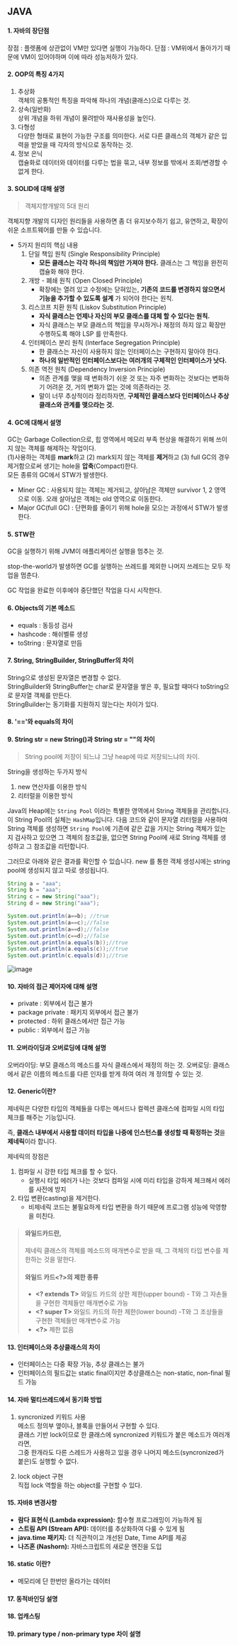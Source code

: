 ## JAVA

#### 1. 자바의 장단점
장점 : 플렛폼에 상관없이 VM만 있다면 실행이 가능하다.
단점 : VM위에서 돌아가기 때문에 VM이 있어야하며 이에 따라 성능저하가 있다.
#### 2. OOP의 특징 4가지

1) 추상화   
객체의 공통적인 특징을 파악해 하나의 개념(클래스)으로 다루는 것.   
2) 상속(일반화)  
상위 개념을 하위 개념이 물려받아 재사용성을 높인다.  
3) 다형성    
다양한 형태로 표현이 가능한 구조를 의미한다. 서로 다른 클래스의 객체가 같은 입력을 받았을 때 각자의 방식으로 동작하는 것.   
4) 정보 은닉   
캡슐화로 데이터와 데이터를 다루는 법을 묶고, 내부 정보를 밖에서 조회/변경할 수 없게 한다.   


#### 3. SOLID에 대해 설명

> 객체지향개발의 5대 원리

객체지향 개발의 디자인 원리들을 사용하면 좀 더 유지보수하기 쉽고, 유연하고, 확장이 쉬운 소프트웨어를 만들 수 있습니다. 

* 5가지 원리의 핵심 내용
  1. 단일 책임 원칙 (Single Responsibility Principle)
     * **모든 클래스는 각각 하나의 책임만 가져야 한다.** 클래스는 그 책임을 완전히 캡슐화 해야 한다. 
  2. 개방 - 폐쇄 원칙 (Open Closed Principle)
     * 확장에는 열려 있고 수정에는 닫혀있는, **기존의 코드를 변경하지 않으면서 기능을 추가할 수 있도록 설계** 가 되어야 한다는 원칙.
  3. 리스코프 치환 원칙 (Liskov Substitution Principle)
     * **자식 클래스는 언제나 자신의 부모 클래스를 대체 할 수 있다는 원칙.** 
     * 자식 클래스는 부모 클래스의 책임을 무시하거나 재정의 하지 않고 확장만 수행하도록 해야 LSP 를 만족한다. 
  4. 인터페이스 분리 원칙 (Interface Segregation Principle)
     * 한 클래스는 자신이 사용하지 않는 인터페이스는 구현하지 말아야 한다.
     * **하나의 일반적인 인터페이스보다는 여러개의 구체적인 인터페이스가 낫다.**
  5. 의존 역전 원칙 (Dependency Inversion Principle)
     * 의존 관계를 맺을 때 변화하기 쉬운 것 또는 자주 변화하는 것보다는 변화하기 어려운 것, 거의 변화가 없는 것에 의존하라는 것.
     * 말이 너무 추상적이라 정리하자면, **구체적인 클래스보다 인터페이스나 추상클래스와 관계를 맺으라는 것.** 

#### 4. GC에 대해서 설명   
GC는 Garbage Collection으로, 힙 영역에서 메모리 부족 현상을 해결하기 위해 쓰이지 않는 객체를 해제하는 작업이다.   
(1)사용하는 객체를 **mark**하고 (2) mark되지 않는 객체를 **제거**하고 (3) full GC의 경우 제거함으로써 생기는 hole을 **압축**(Compact)한다.   
모든 종류의 GC에서 STW가 발생한다.
* Miner GC : 사용되지 않는 객체는 제거되고, 살아남은 객체만 survivor 1, 2 영역으로 이동. 오래 살아남은 객체는 old 영역으로 이동한다.   
* Major GC(full GC) : 단편화를 줄이기 위해 hole을 모으는 과정에서 STW가 발생한다.    



#### 5. STW란

GC을 실행하기 위해 JVM이 애플리케이션 실행을 멈추는 것.

stop-the-world가 발생하면 GC를 실행하는 쓰레드를 제외한 나머지 쓰레드는 모두 작업을 멈춘다. 

GC 작업을 완료한 이후에야 중단했던 작업을 다시 시작한다.

#### 6. Objects의 기본 메소드
- equals : 동등성 검사
- hashcode : 해쉬벨류 생성
- toString : 문자열로 만듬

#### 7. String, StringBuilder, StringBuffer의 차이    
String으로 생성된 문자열은 변경할 수 없다.   
StringBuilder와 StringBuffer는 char로 문자열을 쌓은 후, 필요할 때마다 toString으로 문자열 객체를 만든다.   
StringBuilder는 동기화를 지원하지 않는다는 차이가 있다.    

#### 8. '=='와 equals의 차이
#### 9. String str = new String()과 String str = ""의 차이

> String pool에 저장이 되느냐 그냥 heap에 따로 저장되느냐의 차이.

String을 생성하는 두가지 방식

1. new 연산자를 이용한 방식
2. 리터럴을 이용한 방식

Java의 Heap에는 `String Pool` 이라는 특별한 영역에서 String 객체들을 관리합니다. 이 String Pool의 실체는 `HashMap`입니다. 다음 코드와 같이 문자열 리터럴을 사용하여 String 객체를 생성하면 `String Pool`에 기존에 같은 값을 가지는 String 객체가 있는지 검사하고 있으면 그 객체의 참조값을, 없으면 String Pool에 새로 String 객체를 생성하고 그 참조값을 리턴합니다.

그러므로 아래와 같은 결과를 확인할 수 있습니다. new 를 통한 객체 생성시에는 string pool에 생성되지 않고 따로 생성됩니다. 

~~~java
String a = "aaa";
String b = "aaa";
String c = new String("aaa");
String d = new String("aaa");

System.out.println(a==b); //true
System.out.println(a==c);//false
System.out.println(a==d);//false
System.out.println(c==d);//false
System.out.println(a.equals(b));//true
System.out.println(a.equals(c));//true
System.out.println(c.equals(d));//true
~~~

![image](https://user-images.githubusercontent.com/36303777/96821049-28df3780-1462-11eb-9cc3-389229ad0980.png)



#### 10. 자바의 접근 제어자에 대해 설명
- private : 외부에서 접근 불가
- package private : 패키지 외부에서 접근 불가
- protected : 하위 클래스에서만 접근 가능
- public : 외부에서 접근 가능

#### 11. 오버라이딩과 오버로딩에 대해 설명  

오버라이딩: 부모 클래스의 메소드를 자식 클래스에서 재정의 하는 것.
오버로딩: 클래스에서 같은 이름의 메소드를 다른 인자를 받게 하여 여러 개 정의할 수 있는 것.

#### 12. Generic이란?

제네릭은 다양한 타입의 객체들을 다루는 메서드나 컬렉션 클래스에 컴파일 시의 타입 체크를 해주는 기능입니다.

즉, **클래스 내부에서 사용할 데이터 타입을 나중에 인스턴스를 생성할 때 확정하는 것**을 **제네릭**이라 합니다.

제네릭의 장점은 

1. 컴파일 시 강한 타입 체크를 할 수 있다.
   - 실행시 타입 에러가 나는 것보다 컴파일 시에 미리 타입을 강하게 체크해서 에러를 사전에 방지
2. 타입 변환(casting)을 제거한다.
   - 비제네릭 코드는 불필요하게 타입 변환을 하기 때문에 프로그램 성능에 악영향을 미친다.

> #### 와일드카드란, 
>
> 제네릭 클래스의 객체를 메소드의 매개변수로 받을 때, 그 객체의 타입 변수를 제한하는 것을 말한다.
>
> #### 와일드 카드<?>의 제한 종류
>
> - **<? extends T>** 와일드 카드의 상한 제한(upper bound) - T와 그 자손들을 구현한 객체들만 매개변수로 가능
> - **<? super T>** 와일드 카드의 하한 제한(lower bound) -T와 그 조상들을 구현한 객체들만 매개변수로 가능
> - **<?>** 제한 없음

#### 13. 인터페이스와 추상클래스의 차이
- 인터페이스는 다중 확장 가능, 추상 클래스는 불가
- 인터페이스의 필드값는 static final이지만 추상클래스는 non-static, non-final 필드 가능

#### 14. 자바 멀티쓰레드에서 동기화 방법   

1) syncronized 키워드 사용    
메소드 정의부 옆이나, 블록을 만들어서 구현할 수 있다.  
클래스 기반 lock이므로 한 클래스에 syncronized 키워드가 붙은 메소드가 여러개라면,  
그중 한개라도 다른 스레드가 사용하고 있을 경우 나머지 메소드(syncronized가 붙은)도 실행할 수 없다.   

2) lock object 구현   
직접 lock 역할을 하는 object를 구현할 수 있다.    

#### 15. 자바8 변경사항

- **람다 표현식 (Lambda expression):** 함수형 프로그래밍이 가능하게 됨
- **스트림 API (Stream API):** 데이터를 추상화하여 다룰 수 있게 됨
- **java.time 패키지:** 더 직관적이고 개선된 Date, Time API를 제공
- **나즈혼 (Nashorn):** 자바스크립트의 새로운 엔진을 도입

#### 16. static 이란?
- 메모리에 단 한번만 올라가는 데이터

#### 17. 동적바인딩 설명

#### 18. 업캐스팅

#### 19. primary type / non-primary type 차이 설명


